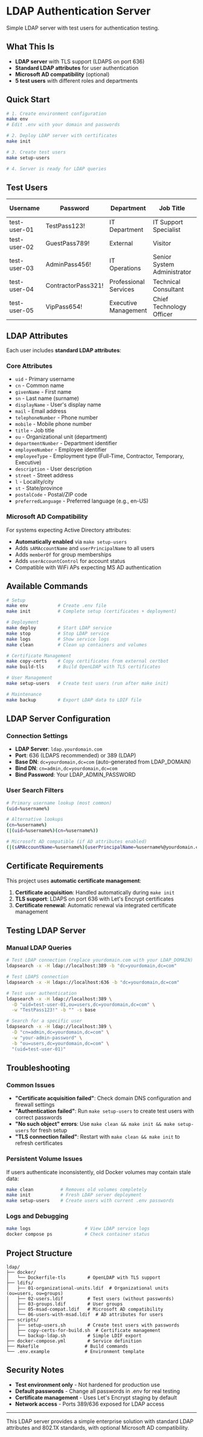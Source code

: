 # LDAP Authentication Server

Simple LDAP server with test users for authentication testing.

## What This Is

- **LDAP server** with TLS support (LDAPS on port 636)
- **Standard LDAP attributes** for user authentication
- **Microsoft AD compatibility** (optional)
- **5 test users** with different roles and departments

## Quick Start

```bash
# 1. Create environment configuration
make env
# Edit .env with your domain and passwords

# 2. Deploy LDAP server with certificates
make init

# 3. Create test users
make setup-users

# 4. Server is ready for LDAP queries
```

## Test Users

| Username | Password | Department | Job Title | Employment Type | Use Case |
|----------|----------|------------|-----------|-----------------|----------|
| test-user-01 | TestPass123! | IT Department | IT Support Specialist | Full-Time | Standard employee |
| test-user-02 | GuestPass789! | External | Visitor | Temporary | Guest access |
| test-user-03 | AdminPass456! | IT Operations | Senior System Administrator | Full-Time | Administrator |
| test-user-04 | ContractorPass321! | Professional Services | Technical Consultant | Contractor | External contractor |
| test-user-05 | VipPass654! | Executive Management | Chief Technology Officer | Executive | VIP user |

## LDAP Attributes

Each user includes **standard LDAP attributes**:

### Core Attributes
- `uid` - Primary username
- `cn` - Common name
- `givenName` - First name
- `sn` - Last name (surname)
- `displayName` - User's display name
- `mail` - Email address
- `telephoneNumber` - Phone number
- `mobile` - Mobile phone number
- `title` - Job title
- `ou` - Organizational unit (department)
- `departmentNumber` - Department identifier
- `employeeNumber` - Employee identifier
- `employeeType` - Employment type (Full-Time, Contractor, Temporary, Executive)
- `description` - User description
- `street` - Street address
- `l` - Locality/city
- `st` - State/province
- `postalCode` - Postal/ZIP code
- `preferredLanguage` - Preferred language (e.g., en-US)

### Microsoft AD Compatibility
For systems expecting Active Directory attributes:
- **Automatically enabled** via `make setup-users`
- Adds `sAMAccountName` and `userPrincipalName` to all users
- Adds `memberOf` for group memberships
- Adds `userAccountControl` for account status
- Compatible with WiFi APs expecting MS AD authentication

## Available Commands

```bash
# Setup
make env           # Create .env file
make init          # Complete setup (certificates + deployment)

# Deployment  
make deploy        # Start LDAP service
make stop          # Stop LDAP service
make logs          # Show service logs
make clean         # Clean up containers and volumes

# Certificate Management
make copy-certs    # Copy certificates from external certbot
make build-tls     # Build OpenLDAP with TLS certificates

# User Management  
make setup-users   # Create test users (run after make init)

# Maintenance
make backup        # Export LDAP data to LDIF file
```

## LDAP Server Configuration

### Connection Settings
- **LDAP Server**: `ldap.yourdomain.com`
- **Port**: 636 (LDAPS recommended) or 389 (LDAP)
- **Base DN**: `dc=yourdomain,dc=com` (auto-generated from LDAP_DOMAIN)
- **Bind DN**: `cn=admin,dc=yourdomain,dc=com`
- **Bind Password**: Your LDAP_ADMIN_PASSWORD

### User Search Filters
```bash
# Primary username lookup (most common)
(uid=%username%)

# Alternative lookups
(cn=%username%)
(|(uid=%username%)(cn=%username%))

# Microsoft AD compatible (if AD attributes enabled)
(|(sAMAccountName=%username%)(userPrincipalName=%username%@yourdomain.com))
```

## Certificate Requirements

This project uses **automatic certificate management**:

1. **Certificate acquisition**: Handled automatically during `make init`
2. **TLS support**: LDAPS on port 636 with Let's Encrypt certificates
3. **Certificate renewal**: Automatic renewal via integrated certificate management

## Testing LDAP Server

### Manual LDAP Queries
```bash
# Test LDAP connection (replace yourdomain.com with your LDAP_DOMAIN)
ldapsearch -x -H ldap://localhost:389 -b "dc=yourdomain,dc=com"

# Test LDAPS connection  
ldapsearch -x -H ldaps://localhost:636 -b "dc=yourdomain,dc=com"

# Test user authentication
ldapsearch -x -H ldap://localhost:389 \
  -D "uid=test-user-01,ou=users,dc=yourdomain,dc=com" \
  -w "TestPass123!" -b "" -s base

# Search for a specific user
ldapsearch -x -H ldap://localhost:389 \
  -D "cn=admin,dc=yourdomain,dc=com" \
  -w "your-admin-password" \
  -b "ou=users,dc=yourdomain,dc=com" \
  "(uid=test-user-01)"
```

## Troubleshooting

### Common Issues
- **"Certificate acquisition failed"**: Check domain DNS configuration and firewall settings
- **"Authentication failed"**: Run `make setup-users` to create test users with correct passwords
- **"No such object" errors**: Use `make clean && make init && make setup-users` for fresh setup
- **"TLS connection failed"**: Restart with `make clean && make init` to refresh certificates

### Persistent Volume Issues
If users authenticate inconsistently, old Docker volumes may contain stale data:
```bash
make clean          # Removes old volumes completely
make init           # Fresh LDAP server deployment  
make setup-users    # Create users with current .env passwords
```

### Logs and Debugging
```bash
make logs                    # View LDAP service logs
docker compose ps            # Check container status
```

## Project Structure

```
ldap/
├── docker/
│   └── Dockerfile-tls        # OpenLDAP with TLS support
├── ldifs/
│   ├── 01-organizational-units.ldif  # Organizational units (ou=users, ou=groups)
│   ├── 02-users.ldif         # Test users (without passwords)
│   ├── 03-groups.ldif        # User groups
│   ├── 05-msad-compat.ldif   # Microsoft AD compatibility
│   └── 06-users-with-msad.ldif  # AD attributes for users
├── scripts/
│   ├── setup-users.sh        # Create test users with passwords
│   ├── copy-certs-for-build.sh  # Certificate management
│   └── backup-ldap.sh        # Simple LDIF export
├── docker-compose.yml        # Service definition
├── Makefile                 # Build commands
└── .env.example             # Environment template
```

## Security Notes

- **Test environment only** - Not hardened for production use
- **Default passwords** - Change all passwords in .env for real testing
- **Certificate management** - Uses Let's Encrypt staging by default
- **Network access** - Ports 389/636 exposed for LDAP access

---

This LDAP server provides a simple enterprise solution with standard LDAP attributes and 802.1X standards, with optional Microsoft AD compatibility.